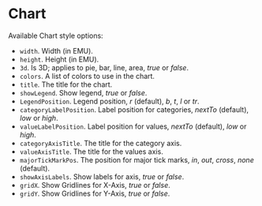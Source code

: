# Chart

Available Chart style options:

- ``width``. Width (in EMU).
- ``height``. Height (in EMU).
- ``3d``. Is 3D; applies to pie, bar, line, area, *true* or *false*.
- ``colors``. A list of colors to use in the chart.
- ``title``. The title for the chart.
- ``showLegend``. Show legend, *true* or *false*.
- ``LegendPosition``. Legend position, *r* (default), *b*, *t*, *l* or *tr*.
- ``categoryLabelPosition``. Label position for categories, *nextTo* (default), *low* or *high*.
- ``valueLabelPosition``. Label position for values, *nextTo* (default), *low* or *high*.
- ``categoryAxisTitle``. The title for the category axis.
- ``valueAxisTitle``. The title for the values axis.
- ``majorTickMarkPos``. The position for major tick marks, *in*, *out*, *cross*, *none* (default).
- ``showAxisLabels``. Show labels for axis, *true* or *false*.
- ``gridX``. Show Gridlines for X-Axis, *true* or *false*.
- ``gridY``. Show Gridlines for Y-Axis, *true* or *false*.